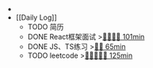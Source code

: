 -
- [[Daily Log]]
	- TODO 简历
	- DONE React框架面试 >[🍅🍅🍅🍅 101min](#agenda-pomo://?t=f-1691469772942-1500%2Cf-1691471278911-1500%2Cf-1691472818027-1500%2Cf-1691474409315-1500%2Cp-1691477401648-2)
	- DONE JS、TS练习 >[🍅🍅 65min](#agenda-pomo://?t=f-1691464423451-1500%2Cf-1691468260308-1500%2Cp-1691480651852-874)
	- TODO leetcode >[🍅🍅🍅🍅🍅 125min](#agenda-pomo://?t=f-1691484035378-1500%2Cf-1691485658450-1500%2Cf-1691487190782-1500%2Cf-1691489474210-1500%2Cf-1691504027582-1500)
